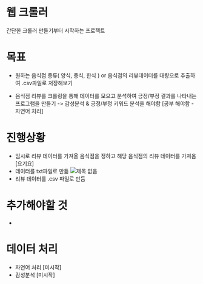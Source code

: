 # 웹 크롤러
간단한 크롤러 만들기부터 시작하는 프로젝트

 # 목표
 - 원하는 음식점 종류( 양식, 중식, 한식 ) or 음식점의 리뷰데이터를 대량으로 추출하여 .csv파일로 저장해보기
 
 - 음식점 리뷰를 크롤링을 통해 데이터를 모으고 분석하여 긍정/부정 결과를 나타내는 프로그램을 만들기
 -> 감성분석 & 긍정/부정 키워드 분석을 해야함 [공부 해야함 - 자연어 처리]
      
# 진행상황
- 임시로 리뷰 데이터를 가져올 음식점을 정하고 해당 음식점의 리뷰 데이터를 가져옴 [요기요]
- 데이터를 txt파일로 만듦
![제목 없음](https://user-images.githubusercontent.com/11437918/166906883-9945fa37-9eac-4eb9-a2cb-01b8bc553290.png)
- 리뷰 데이터를 .csv 파일로 만듬

# 추가해야할 것
- 

# 데이터 처리
- 자연어 처리 [미시작]
- 감성분석 [미시작]
